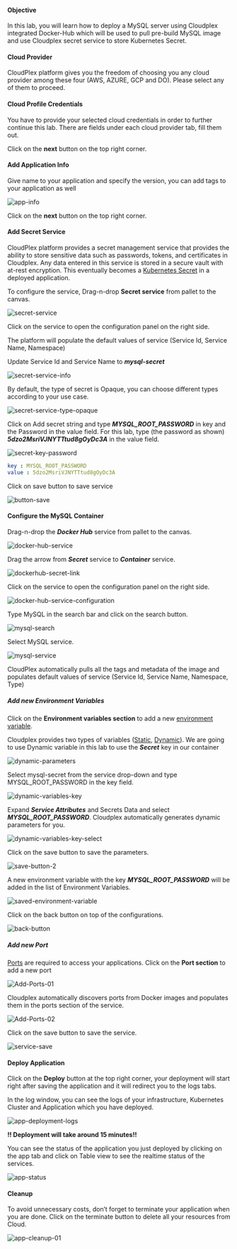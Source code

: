 #### Objective

In this lab, you will learn how to deploy a MySQL server using Cloudplex integrated Docker-Hub which will be used to pull pre-build MySQL image and use Cloudplex secret service to store Kubernetes Secret.

#### Cloud Provider

CloudPlex platform gives you the freedom of choosing you any cloud provider among these four (AWS, AZURE, GCP and DO). Please select any of them to proceed.

#### Cloud Profile Credentials

You have to provide your selected cloud credentials in order to further continue this lab. There are fields under each cloud provider tab, fill them out.

Click on the **next** button on the top right corner.


#### Add Application Info

Give name to your application and specify the version, you can add tags to your application as well

![app-info](https://raw.githubusercontent.com/CloudplexPlatform/developer-community/feature/github-data-fetching/applications/secrets/labs/mysqlSecret//images/app-info.png)

Click on the **next** button on the top right corner.


#### Add Secret Service

CloudPlex platform provides a secret management service that provides the ability to store sensitive data such as passwords, tokens, and certificates in Cloudplex. Any data entered in this service is stored in a secure vault with at-rest encryption. This eventually becomes a [Kubernetes Secret](https:/kubernetes.io/docs/concepts/configuration/secret) in a deployed application.

To configure the service, Drag-n-drop **Secret service** from pallet to the canvas.

![secret-service](https://raw.githubusercontent.com/CloudplexPlatform/developer-community/feature/github-data-fetching/applications/secrets/labs/mysqlSecret//images/secret-service-drag.gif)

Click on the service to open the configuration panel on the right side.

The platform will populate the default values of service (Service Id, Service Name, Namespace)

Update Service Id and Service Name to ***mysql-secret***

![secret-service-info](https://raw.githubusercontent.com/CloudplexPlatform/developer-community/feature/github-data-fetching/applications/secrets/labs/mysqlSecret//images/mysqlsecret.png)

By default, the type of secret is Opaque, you can choose different types according to your use case.

![secret-service-type-opaque](https://raw.githubusercontent.com/CloudplexPlatform/developer-community/feature/github-data-fetching/applications/secrets/labs/mysqlSecret//images/secret-type.png)

Click on Add secret string and type ***MYSQL_ROOT_PASSWORD*** in key and the Password in the value field. For this lab, type (the password as shown) ***5dzo2MsriVJNYTTtud8gOyDc3A*** in the value field.

![secret-key-password](https://raw.githubusercontent.com/CloudplexPlatform/developer-community/feature/github-data-fetching/applications/secrets/labs/mysqlSecret//images/secret-password.png)

```yaml
key : MYSQL_ROOT_PASSWORD
value : 5dzo2MsriVJNYTTtud8gOyDc3A
```

Click on save button to save service

![button-save](https://raw.githubusercontent.com/CloudplexPlatform/developer-community/feature/github-data-fetching/applications/secrets/labs/mysqlSecret//images/save-button.png)


#### Configure the MySQL Container

Drag-n-drop the ***Docker Hub*** service from pallet to the canvas.

![docker-hub-service](https://raw.githubusercontent.com/CloudplexPlatform/developer-community/feature/github-data-fetching/applications/secrets/labs/mysqlSecret//images/docker-hub-service.gif)

Drag the arrow from ***Secret*** service to ***Container*** service.

![dockerhub-secret-link](https://raw.githubusercontent.com/CloudplexPlatform/developer-community/feature/github-data-fetching/applications/secrets/labs/mysqlSecret//images/link-docker-secret.gif)

Click on the service to open the configuration panel on the right side.

![docker-hub-service-configuration](https://raw.githubusercontent.com/CloudplexPlatform/developer-community/feature/github-data-fetching/applications/secrets/labs/mysqlSecret//images/service-configuration.png)

Type MySQL in the search bar and click on the search button.

![mysql-search](https://raw.githubusercontent.com/CloudplexPlatform/developer-community/feature/github-data-fetching/applications/secrets/labs/mysqlSecret//images/mysql-search.png)

Select MySQL service.

![mysql-service](https://raw.githubusercontent.com/CloudplexPlatform/developer-community/feature/github-data-fetching/applications/secrets/labs/mysqlSecret//images/mysql-service.png)

CloudPlex automatically pulls all the tags and metadata of the image and populates default values of service (Service Id, Service Name, Namespace, Type)


##### Add new Environment Variables 

Click on the **Environment variables section** to add a new [environment variable](https:/kubernetes.io/docs/tasks/inject-data-application/define-environment-variable-container/#define-an-environment-variable-for-a-container).

Cloudplex provides two types of variables ([Static](https://docs.cloudplex.io/#/pages/user-guide/components/k8s-resources/container/container), [Dynamic](https://docs.cloudplex.io/#/pages/user-guide/components/k8s-resources/container/container)). We are going to use Dynamic variable in this lab to use the ***Secret*** key in our container

![dynamic-parameters](https://raw.githubusercontent.com/CloudplexPlatform/developer-community/feature/github-data-fetching/applications/secrets/labs/mysqlSecret//images/dynamic-parameters.gif)

Select mysql-secret from the service drop-down and type MYSQL_ROOT_PASSWORD in the key field.

![dynamic-variables-key](https://raw.githubusercontent.com/CloudplexPlatform/developer-community/feature/github-data-fetching/applications/secrets/labs/mysqlSecret//images/dynamic-variables.png)

Expand ***Service Attributes*** and Secrets Data and select ***MYSQL_ROOT_PASSWORD***. Cloudplex automatically generates dynamic  parameters for you.

![dynamic-variables-key-select](https://raw.githubusercontent.com/CloudplexPlatform/developer-community/feature/github-data-fetching/applications/secrets/labs/mysqlSecret//images/dynamic-variables-key-select.png)

Click on the save button to save the parameters.

![save-button-2](https://raw.githubusercontent.com/CloudplexPlatform/developer-community/feature/github-data-fetching/applications/secrets/labs/mysqlSecret//images/save-button-2.png)

A new environment variable with the key ***MYSQL_ROOT_PASSWORD*** will be added in the list of Environment Variables.

![saved-environment-variable](https://raw.githubusercontent.com/CloudplexPlatform/developer-community/feature/github-data-fetching/applications/secrets/labs/mysqlSecret//images/saved-environment-variable.png)

Click on the back button on top of the configurations.

![back-button](https://raw.githubusercontent.com/CloudplexPlatform/developer-community/feature/github-data-fetching/applications/secrets/labs/mysqlSecret//images/back-button.png)


##### Add new Port

[Ports](https:/kubernetes.io/docs/concepts/services-networking/connect-applications-service/#the-kubernetes-model-for-connecting-containers) are required to access your applications. Click on the **Port section** to add a new port

![Add-Ports-01](https://raw.githubusercontent.com/CloudplexPlatform/developer-community/feature/github-data-fetching/applications/secrets/labs/mysqlSecret//images/add-ports-01.png)

Cloudplex automatically discovers ports from Docker images and populates them in the ports section of the service.

![Add-Ports-02](https://raw.githubusercontent.com/CloudplexPlatform/developer-community/feature/github-data-fetching/applications/secrets/labs/mysqlSecret//images/add-ports-02.png)

Click on the save button to save the service.

![service-save](https://raw.githubusercontent.com/CloudplexPlatform/developer-community/feature/github-data-fetching/applications/secrets/labs/mysqlSecret//images/save-button-3.png)


#### Deploy Application

Click on the **Deploy** button at the top right corner, your deployment will start right after saving the application and it will redirect you to the logs tabs.

In the log window, you can see the logs of your infrastructure, Kubernetes Cluster and Application which you have deployed.

![app-deployment-logs](https://raw.githubusercontent.com/CloudplexPlatform/developer-community/feature/github-data-fetching/applications/secrets/labs/mysqlSecret//images/app-deployment-logs.png)

**!! Deployment will take around 15 minutes!!** 

You can see the status of the application you just deployed by clicking on the app tab and click on Table view to see the realtime status of the services.

![app-status](https://raw.githubusercontent.com/CloudplexPlatform/developer-community/feature/github-data-fetching/applications/secrets/labs/mysqlSecret//images/app-status.png)


#### Cleanup

To avoid unnecessary costs, don’t forget to terminate your application when you are done.
Click on the terminate button to delete all your resources from Cloud.

![app-cleanup-01](https://raw.githubusercontent.com/CloudplexPlatform/developer-community/feature/github-data-fetching/applications/secrets/labs/mysqlSecret//images/termination.png)
